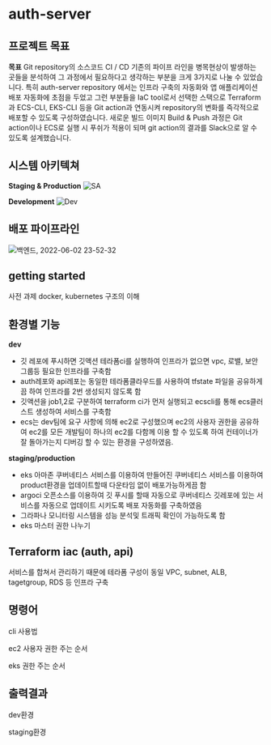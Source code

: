 # auth-server

## 프로젝트 목표
**목표**
Git repository의 소스코드 CI / CD 기존의 파이프 라인을 병목현상이 발생하는 곳들을 분석하여 그 과정에서 필요하다고 생각하는 부분을 크게 3가지로 나눌 수 있었습니다. 특히 auth-server repository 에서는 인프라 구축의 자동화와 앱 애플리케이션 배포 자동화에 초점을 두었고 그런 부분들을 IaC tool로서 선택한 스택으로 Terraform과 ECS-CLI, EKS-CLI 등을 Git action과 연동시켜 repository의 변화를 즉각적으로 배포할 수 있도록 구성하였습니다. 새로운 빌드 이미지 Build & Push 과정은 Git action이나 ECS로 실행 시 푸쉬가 적용이 되며 git action의 결과를 Slack으로 알 수 있도록 설계했습니다.  
## 시스템 아키텍쳐
**Staging & Production**
![SA](https://user-images.githubusercontent.com/98368480/171760930-75b19efc-68b0-4fd4-92a1-290d2034625c.png)

**Development**
![Dev](https://user-images.githubusercontent.com/98368480/171761476-2079f0d2-0790-4808-8bb4-ccb09f27c3a6.png)

## 배포 파이프라인
![백엔드, 2022-06-02 23-52-32](https://user-images.githubusercontent.com/98368480/171760373-27ded2ff-8c24-4904-9773-8e83add37391.png)

## getting started
사전 과제 docker, kubernetes 구조의 이해


## 환경별 기능
**dev**
- 깃 레포에 푸시하면 깃액션 테라폼ci를 실행하여 인프라가 없으면 vpc, 로밸, 보안그룹등 필요한 인프라를 구축함
- auth레포와 api레포는 동일한 테라폼클라우드를 사용하여 tfstate 파일을 공유하게끔 하여 인프라를 2번 생성되지 않도록 함 
- 깃액션을 job1,2로 구분하여 terraform ci가 먼저 실행되고 ecscli를 통해 ecs클러스트 생성하여 서비스를 구축함 
- ecs는 dev팀에 요구 사항에 의해 ec2로 구성했으며 ec2의 사용자 권한을 공유하여 ec2를 모든 개발팀이 하나의 ec2를 다함께 이용 할 수 있도록 하여 컨테이너가 잘 돌아가는지 디버깅 할 수 있는 환경을 구성하였음.

**staging/production**
- eks 아마존 쿠버네티스 서비스를 이용하여 만들어진 쿠버네티스 서비스를 이용하여 product환경을 업데이트할때 다운타임 없이 배포가능하게끔 함
- argoci 오픈소스를 이용하여 깃 푸시를 할때 자동으로 쿠버네티스 깃레포에 있는 서비스를 자동으로 업데이트 시키도록 배포 자동화를 구축하였음
- 그라파나 모니터링 시스템을 성능 분석및 트래픽 확인이 가능하도록 함
- eks 마스터 권한 나누기

## Terraform iac (auth, api)
서비스를 합쳐서 관리하기 때문에 테라폼 구성이 동일
VPC, subnet, ALB, tagetgroup, RDS 등 인프라 구축

## 명령어
cli 사용법

ec2 사용자 권한 주는 순서

eks 권한 주는 순서

## 출력결과
dev환경

staging환경





